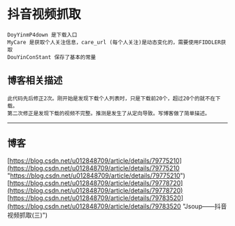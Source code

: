 # 抖音视频抓取
    DoyYinmP4down 是下载入口
    MyCare 是获取个人关注信息，care_url (每个人关注)是动态变化的，需要使用FIDDLER获取
    DouYinConStant 保存了基本的常量
  
## 博客相关描述 ##
	此代码先后修正2次。刚开始是发现下载个人列表时，只是下载前20个，超过20个的就不在下载。
	第二次修正是发现下载的视频不完整。推测是发生了从定向导致。写博客做了简单描述。
	 
-------
## 博客 ##
[https://blog.csdn.net/u012848709/article/details/79775210](https://blog.csdn.net/u012848709/article/details/79775210 "https://blog.csdn.net/u012848709/article/details/79775210")
[https://blog.csdn.net/u012848709/article/details/79778720](https://blog.csdn.net/u012848709/article/details/79778720)
[https://blog.csdn.net/u012848709/article/details/79783520](https://blog.csdn.net/u012848709/article/details/79783520 "Jsoup——抖音视频抓取(三)") 

